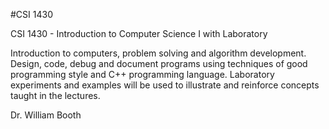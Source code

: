 #CSI 1430

CSI 1430 - Introduction to Computer Science I with Laboratory

Introduction to computers, problem solving and algorithm development. Design, code, debug and document programs using techniques of good programming style and C++ programming language. Laboratory experiments and examples will be used to illustrate and reinforce concepts taught in the lectures.


Dr. William Booth
